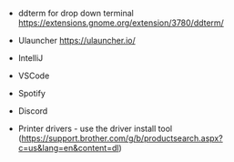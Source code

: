 * ddterm for drop down terminal
https://extensions.gnome.org/extension/3780/ddterm/

* Ulauncher https://ulauncher.io/

* IntelliJ
* VSCode
* Spotify
* Discord
* Printer drivers - use the driver install tool (https://support.brother.com/g/b/productsearch.aspx?c=us&lang=en&content=dl)
